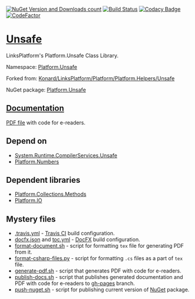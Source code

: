 [![NuGet Version and Downloads count](https://buildstats.info/nuget/Platform.Unsafe)](https://www.nuget.org/packages/Platform.Unsafe)
[![Build Status](https://travis-ci.com/linksplatform/Unsafe.svg?branch=master)](https://travis-ci.com/linksplatform/Unsafe)
[![Codacy Badge](https://api.codacy.com/project/badge/Grade/f44d620bd580471fb291b17fab31e58a)](https://app.codacy.com/app/drakonard/Unsafe?utm_source=github.com&utm_medium=referral&utm_content=linksplatform/Unsafe&utm_campaign=Badge_Grade_Dashboard)
[![CodeFactor](https://www.codefactor.io/repository/github/linksplatform/unsafe/badge)](https://www.codefactor.io/repository/github/linksplatform/unsafe)

# [Unsafe](https://github.com/linksplatform/Unsafe)

LinksPlatform's Platform.Unsafe Class Library.

Namespace: [Platform.Unsafe](https://linksplatform.github.io/Unsafe/api/Platform.Unsafe.html)

Forked from: [Konard/LinksPlatform/Platform/Platform.Helpers/Unsafe](https://github.com/Konard/LinksPlatform/tree/7e73fb096a180699192d6861f853cf44f803f909/Platform/Platform.Helpers/Unsafe)

NuGet package: [Platform.Unsafe](https://www.nuget.org/packages/Platform.Unsafe)

## [Documentation](https://linksplatform.github.io/Unsafe)
[PDF file](https://linksplatform.github.io/Unsafe/Platform.Unsafe.pdf) with code for e-readers.

## Depend on
*   [System.Runtime.CompilerServices.Unsafe](https://www.nuget.org/packages/System.Runtime.CompilerServices.Unsafe)
*   [Platform.Numbers](https://github.com/linksplatform/Numbers)

## Dependent libraries
*   [Platform.Collections.Methods](https://github.com/linksplatform/Collections.Methods)
*   [Platform.IO](https://github.com/linksplatform/IO)

## Mystery files
*   [.travis.yml](https://github.com/linksplatform/Unsafe/blob/master/.travis.yml) - [Travis CI](https://travis-ci.com) build configuration.
*   [docfx.json](https://github.com/linksplatform/Unsafe/blob/master/docfx.json) and [toc.yml](https://github.com/linksplatform/Unsafe/blob/master/toc.yml) - [DocFX](https://dotnet.github.io/docfx) build configuration.
*   [format-document.sh](https://github.com/linksplatform/Unsafe/blob/master/format-document.sh) - script for formatting `tex` file for generating PDF from it.
*   [format-csharp-files.py](https://github.com/linksplatform/Unsafe/blob/master/format-csharp-files.py) - script for formatting `.cs` files as a part of `tex` file.
*   [generate-pdf.sh](https://github.com/linksplatform/Unsafe/blob/master/generate-pdf.sh) - script that generates PDF with code for e-readers.
*   [publish-docs.sh](https://github.com/linksplatform/Unsafe/blob/master/publish-docs.sh) - script that publishes generated documentation and PDF with code for e-readers to [gh-pages](https://github.com/linksplatform/Unsafe/tree/gh-pages) branch.
*   [push-nuget.sh](https://github.com/linksplatform/Unsafe/blob/master/push-nuget.sh) - script for publishing current version of [NuGet](https://www.nuget.org) package.